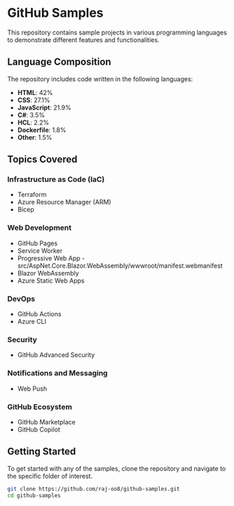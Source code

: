 # GitHub Samples

This repository contains sample projects in various programming languages to demonstrate different features and functionalities.

## Language Composition

The repository includes code written in the following languages:

- **HTML**: 42%
- **CSS**: 27.1%
- **JavaScript**: 21.9%
- **C#**: 3.5%
- **HCL**: 2.2%
- **Dockerfile**: 1.8%
- **Other**: 1.5%

## Topics Covered

### Infrastructure as Code (IaC)

- Terraform
- Azure Resource Manager (ARM)
- Bicep

### Web Development

- GitHub Pages
- Service Worker
- Progressive Web App - src/AspNet.Core.Blazor.WebAssembly/wwwroot/manifest.webmanifest
- Blazor WebAssembly
- Azure Static Web Apps

### DevOps

- GitHub Actions
- Azure CLI

### Security

- GitHub Advanced Security

### Notifications and Messaging

- Web Push

### GitHub Ecosystem

- GitHub Marketplace
- GitHub Copilot

## Getting Started

To get started with any of the samples, clone the repository and navigate to the specific folder of interest.

```sh
git clone https://github.com/raj-oo8/github-samples.git
cd github-samples

